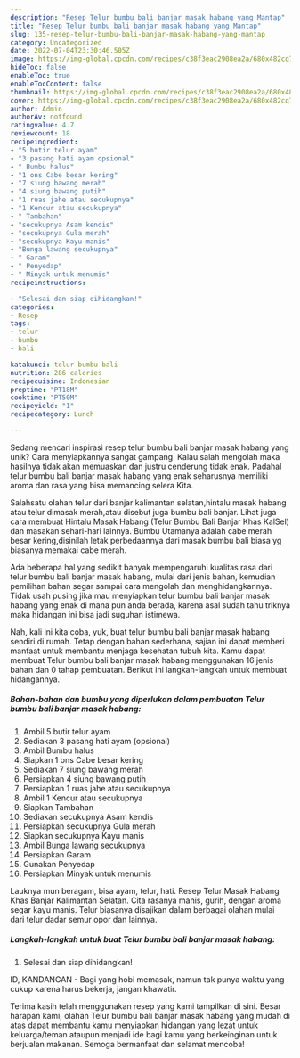 ```yaml
---
description: "Resep Telur bumbu bali banjar masak habang yang Mantap"
title: "Resep Telur bumbu bali banjar masak habang yang Mantap"
slug: 135-resep-telur-bumbu-bali-banjar-masak-habang-yang-mantap
category: Uncategorized
date: 2022-07-04T23:30:46.505Z
image: https://img-global.cpcdn.com/recipes/c38f3eac2908ea2a/680x482cq70/telur-bumbu-bali-banjar-masak-habang-foto-resep-utama.jpg
hideToc: false
enableToc: true
enableTocContent: false
thumbnail: https://img-global.cpcdn.com/recipes/c38f3eac2908ea2a/680x482cq70/telur-bumbu-bali-banjar-masak-habang-foto-resep-utama.jpg
cover: https://img-global.cpcdn.com/recipes/c38f3eac2908ea2a/680x482cq70/telur-bumbu-bali-banjar-masak-habang-foto-resep-utama.jpg
author: Admin
authorAv: notfound
ratingvalue: 4.7
reviewcount: 18
recipeingredient:
- "5 butir telur ayam"
- "3 pasang hati ayam opsional"
- " Bumbu halus"
- "1 ons Cabe besar kering"
- "7 siung bawang merah"
- "4 siung bawang putih"
- "1 ruas jahe atau secukupnya"
- "1 Kencur atau secukupnya"
- " Tambahan"
- "secukupnya Asam kendis"
- "secukupnya Gula merah"
- "secukupnya Kayu manis"
- "Bunga lawang secukupnya"
- " Garam"
- " Penyedap"
- " Minyak untuk menumis"
recipeinstructions:

- "Selesai dan siap dihidangkan!"
categories:
- Resep
tags:
- telur
- bumbu
- bali

katakunci: telur bumbu bali 
nutrition: 286 calories
recipecuisine: Indonesian
preptime: "PT18M"
cooktime: "PT50M"
recipeyield: "1"
recipecategory: Lunch

---
```





Sedang mencari inspirasi resep telur bumbu bali banjar masak habang yang unik? Cara menyiapkannya sangat gampang. Kalau salah mengolah maka hasilnya tidak akan memuaskan dan justru cenderung tidak enak. Padahal telur bumbu bali banjar masak habang yang enak seharusnya memiliki aroma dan rasa yang bisa memancing selera Kita.





Salahsatu olahan telur dari banjar kalimantan selatan,hintalu masak habang atau telur dimasak merah,atau disebut juga bumbu bali banjar. Lihat juga cara membuat Hintalu Masak Habang (Telur Bumbu Bali Banjar Khas KalSel) dan masakan sehari-hari lainnya. Bumbu Utamanya adalah cabe merah besar kering,disinilah letak perbedaannya dari masak bumbu bali biasa yg biasanya memakai cabe merah.

Ada beberapa hal yang sedikit banyak mempengaruhi kualitas rasa dari telur bumbu bali banjar masak habang, mulai dari jenis bahan, kemudian pemilihan bahan segar sampai cara mengolah dan menghidangkannya. Tidak usah pusing jika mau menyiapkan telur bumbu bali banjar masak habang yang enak di mana pun anda berada, karena asal sudah tahu triknya maka hidangan ini bisa jadi suguhan istimewa.






Nah, kali ini kita coba, yuk, buat telur bumbu bali banjar masak habang sendiri di rumah. Tetap dengan bahan sederhana, sajian ini dapat memberi manfaat untuk membantu menjaga kesehatan tubuh kita. Kamu dapat membuat Telur bumbu bali banjar masak habang menggunakan 16 jenis bahan dan 0 tahap pembuatan. Berikut ini langkah-langkah untuk membuat hidangannya.

<!--inarticleads1-->

##### Bahan-bahan dan bumbu yang diperlukan dalam pembuatan Telur bumbu bali banjar masak habang:

1. Ambil 5 butir telur ayam
1. Sediakan 3 pasang hati ayam (opsional)
1. Ambil  Bumbu halus
1. Siapkan 1 ons Cabe besar kering
1. Sediakan 7 siung bawang merah
1. Persiapkan 4 siung bawang putih
1. Persiapkan 1 ruas jahe atau secukupnya
1. Ambil 1 Kencur atau secukupnya
1. Siapkan  Tambahan
1. Sediakan secukupnya Asam kendis
1. Persiapkan secukupnya Gula merah
1. Siapkan secukupnya Kayu manis
1. Ambil Bunga lawang secukupnya
1. Persiapkan  Garam
1. Gunakan  Penyedap
1. Persiapkan  Minyak untuk menumis


Lauknya mun beragam, bisa ayam, telur, hati. Resep Telur Masak Habang Khas Banjar Kalimantan Selatan. Cita rasanya manis, gurih, dengan aroma segar kayu manis. Telur biasanya disajikan dalam berbagai olahan mulai dari telur dadar semur opor dan lainnya. 

<!--inarticleads2-->

##### Langkah-langkah untuk buat Telur bumbu bali banjar masak habang:


1. Selesai dan siap dihidangkan!

ID, KANDANGAN - Bagi yang hobi memasak, namun tak punya waktu yang cukup karena harus bekerja, jangan khawatir. 

Terima kasih telah menggunakan resep yang kami tampilkan di sini. Besar harapan kami, olahan Telur bumbu bali banjar masak habang yang mudah di atas dapat membantu kamu menyiapkan hidangan yang lezat untuk keluarga/teman ataupun menjadi ide bagi kamu yang berkeinginan untuk berjualan makanan. Semoga bermanfaat dan selamat mencoba!
